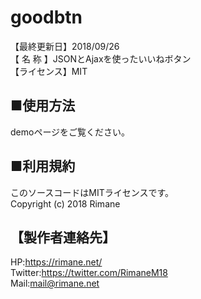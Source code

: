 # goodbtn
【最終更新日】2018/09/26  
【  名  称  】JSONとAjaxを使ったいいねボタン  
【ライセンス】MIT  

## ■使用方法
demoページをご覧ください。

## ■利用規約
このソースコードはMITライセンスです。  
Copyright (c) 2018 Rimane  

## 【製作者連絡先】
HP:<https://rimane.net/>  
Twitter:<https://twitter.com/RimaneM18>  
Mail:<mail@rimane.net>  
